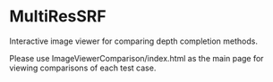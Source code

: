 # MultiResSRF
Interactive image viewer for comparing depth completion methods.

Please use ImageViewerComparison/index.html as the main page for viewing comparisons of each test case.
